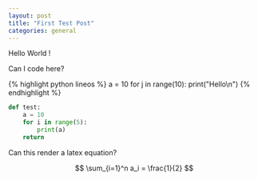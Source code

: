 ```yaml
---
layout: post
title: "First Test Post"
categories: general
---
```


Hello World !

Can I code here?

{% highlight python lineos %}
a = 10
for j in range(10):
    print("Hello\n")
{% endhighlight %}

```python
def test:
    a = 10
    for i in range(5):
        print(a)
    return 
```

Can this render a latex equation?

$$
\sum_{i=1}^n a_i = \frac{1}{2}
$$
